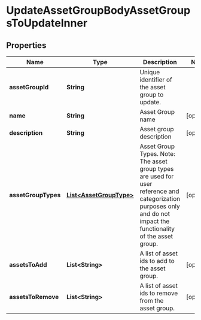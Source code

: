 

# UpdateAssetGroupBodyAssetGroupsToUpdateInner

## Properties

Name | Type | Description | Notes
------------ | ------------- | ------------- | -------------
**assetGroupId** | **String** | Unique identifier of the asset group to update. | 
**name** | **String** | Asset Group name |  [optional]
**description** | **String** | Asset group description |  [optional]
**assetGroupTypes** | [**List&lt;AssetGroupType&gt;**](AssetGroupType.md) | Asset Group Types. Note: The asset group types are used for user reference and categorization purposes only and do not impact the functionality of the asset group. |  [optional]
**assetsToAdd** | **List&lt;String&gt;** | A list of asset ids to add to the asset group. |  [optional]
**assetsToRemove** | **List&lt;String&gt;** | A list of asset ids to remove from the asset group. |  [optional]




